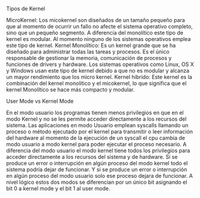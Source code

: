 Tipos de Kernel

MicroKernel: Los micokernel son diseñados de un tamaño pequeño para que al momento de ocurrir un fallo no afecte el sistema operativo completo, sino que un pequeño segmento. A diferencia del monolítico este tipo de kernel es modular. Al momento ninguno de los sistemas operativos emplea este tipo de kernel.
Kernel Monolítico: Es un kernel grande que se ha diseñado para administrar todas las tareas y procesos. Es el único responsable de gestionar la memoria, comunicación de procesos y funciones de drivers y hardware. Los sistemas operativos como Linux, OS X y Windows usan este tipo de kernel debido a que no es modular y alcanza un mayor rendimiento que los micro kernel.
Kernel hibrido: Este kernel es la combinación del kernel monolítico y el micokernel, lo que significa que el kernel Monolítico se hace más compacto y modular.


User Mode vs Kernel Mode

En el modo usuario los programas tienen menos privilegios en que en el modo Kernel y no se les permite acceder directamente a los recursos del sistema. 
Las aplicaciones en modo Usuario emplean syscalls llamando un proceso o método ejecutado por el kernel para transmitir o leer información del hardware al momento de la ejecución de un syscall el cpu cambia de modo usuario a modo kernel para poder ejecutar el proceso necesario. A diferencia del modo usuario el modo kernel tiene todos los privilegios para acceder directamente a los recursos del sistema y de hardware. 
Si se produce un error o interrupción en algún proceso del modo kernel todo el sistema podría dejar de funcionar. Y si se produce un error o interrupción en algún proceso del modo usuario solo ese proceso dejara de funcionar.
A nivel lógico estos dos modos se diferencian por un único bit asignando el bit 0 a kernel mode y el bit 1 al user mode.
